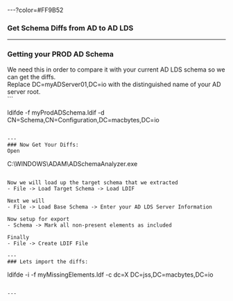 ---?color=#FF9B52
### Get Schema Diffs from AD to AD LDS

---
### Getting your PROD AD Schema
<div style="text-align: left">
We need this in order to compare it with your current AD LDS schema so we can get the diffs.<br/>
Replace DC=myADServer01,DC=io with the distinguished name of your AD server root.<br/>
</div>
```

ldifde -f myProdADSchema.ldif -d CN=Schema,CN=Configuration,DC=macbytes,DC=io

```

---
### Now Get Your Diffs:
Open
```
C:\WINDOWS\ADAM\ADSchemaAnalyzer.exe
```

Now we will load up the target schema that we extracted
- File -> Load Target Schema -> Load LDIF

Next we will
- File -> Load Base Schema -> Enter your AD LDS Server Information

Now setup for export
- Schema -> Mark all non-present elements as included

Finally
- File -> Create LDIF File

---
### Lets import the diffs:

```
ldifde -i -f myMissingElements.ldf -c dc=X DC=jss,DC=macbytes,DC=io
```

---
